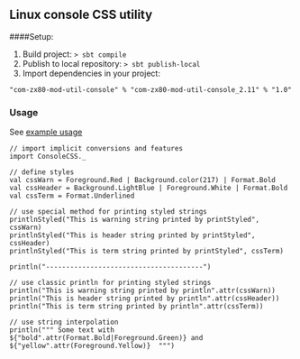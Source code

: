 ## Linux console CSS utility

####Setup:
1. Build project: `> sbt compile`
2. Publish to local repository: `> sbt publish-local`
3. Import dependencies in your project:
```
"com-zx80-mod-util-console" % "com-zx80-mod-util-console_2.11" % "1.0"
```

### Usage
See [example usage](https://github.com/zx80live/com.zx80.mod.util.console/blob/master/src/test/scala/com/zx80/mod/util/console/ConsoleCSSSpec.scala)

```
// import implicit conversions and features
import ConsoleCSS._

// define styles
val cssWarn = Foreground.Red | Background.color(217) | Format.Bold
val cssHeader = Background.LightBlue | Foreground.White | Format.Bold
val cssTerm = Format.Underlined

// use special method for printing styled strings
printlnStyled("This is warning string printed by printStyled", cssWarn)
printlnStyled("This is header string printed by printStyled", cssHeader)
printlnStyled("This is term string printed by printStyled", cssTerm)

println("---------------------------------------")

// use classic println for printing styled strings
println("This is warning string printed by println".attr(cssWarn))
println("This is header string printed by println".attr(cssHeader))
println("This is term string printed by println".attr(cssTerm))

// use string interpolation
println(""" Some text with ${"bold".attr(Format.Bold|Foreground.Green)} and ${"yellow".attr(Foreground.Yellow)}  """)
```
